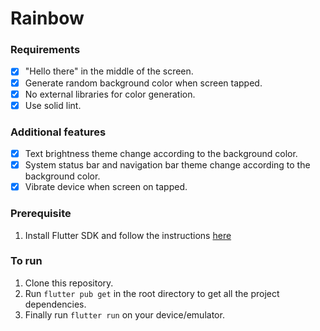 # Rainbow

### Requirements

- [x] "Hello there" in the middle of the screen.
- [x] Generate random background color when screen tapped.
- [x] No external libraries for color generation.
- [x] Use solid lint.

### Additional features

- [x] Text brightness theme change according to the background color.
- [x] System status bar and navigation bar theme change according to the background color.
- [x] Vibrate device when screen on tapped.

### Prerequisite

1. Install Flutter SDK and follow the instructions [here](https://docs.flutter.dev/get-started/install)

### To run

1. Clone this repository.
2. Run `flutter pub get` in the root directory to get all the project dependencies.
3. Finally run `flutter run` on your device/emulator.
